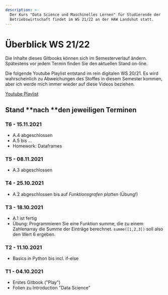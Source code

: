 ```yaml
---
description: >-
  Der Kurs "Data Science und Maschinelles Lernen" für Studierende der
  Betriebswirtschaft findet im WS 21/22 an der HAW Landshut statt.
---
```


# Überblick WS 21/22

Die Inhalte dieses Gitbooks können sich im Semesterverlauf ändern. Spätestens vor jedem Termin finden Sie den aktuellen Stand on-line.

Die folgende Youtube Playlist entstand im rein digitalen WS 20/21. Es wird wahrscheinlich zu Abweichungen des Stoffes in diesem Semester kommen, aber ich werde mich immer wieder auf diese Videos beziehen.

[Youtube Playlist](https://youtube.com/playlist?list=PLfGN40VwjduJPvtP9QUjC0rjM6-ePT9bg)

## Stand **nach **den jeweiligen Terminen

### T6 - 15.11.2021

- A.4 abgeschlossen
- A.5 bis ...
- Homework: Dataframes 

### T5 - 08.11.2021

- A.3 abgeschlossen

### T4 - 25.10.2021

* A.2 abgeschlossen bis auf _Funktionsgrafen plotten_ (Übung!)

### T3 - 18.10.2021

* A.1 ist fertig
* Übung: Programmieren Sie eine Funktion summe, die zu einem Zahlenarray die Summe  der Einträge berechnet. `summe([1,2,3])` soll also den Wert 6 ergeben.

### T2 - 11.10.2021

* Basics in Python bis incl. if-else

### T1 - 04.10.2021&#x20;

* Erstes Gitbook ("Play")
* Folien zu Introduction "Data Science"
